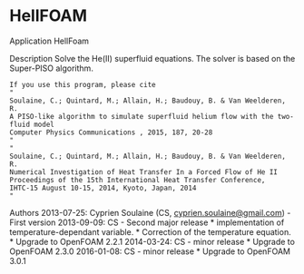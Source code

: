 # HellFOAM

Application
    HellFoam

Description
    Solve the He(II) superfluid equations. The solver is based on the Super-PISO
	algorithm. 

    If you use this program, please cite
	"
	Soulaine, C.; Quintard, M.; Allain, H.; Baudouy, B. & Van Weelderen, R. 
	A PISO-like algorithm to simulate superfluid helium flow with the two-fluid model 
	Computer Physics Communications , 2015, 187, 20-28
	"
	"
	Soulaine, C.; Quintard, M.; Allain, H.; Baudouy, B. & Van Weelderen, R. 
	Numerical Investigation of Heat Transfer In a Forced Flow of He II 
	Proceedings of the 15th International Heat Transfer Conference, 
	IHTC-15 August 10-15, 2014, Kyoto, Japan, 2014
	"

Authors
	2013-07-25: Cyprien Soulaine (CS, cyprien.soulaine@gmail.com) - First version
	2013-09-09: CS - Second major release
					* implementation of temperature-dependant variable. 
					* Correction of the temperature equation.
					* Upgrade to OpenFOAM 2.2.1
	2014-03-24: CS - minor release
					* Upgrade to OpenFOAM 2.3.0 
	2016-01-08: CS - minor release
					* Upgrade to OpenFOAM 3.0.1 
